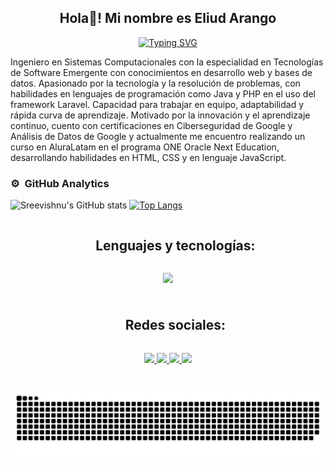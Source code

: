 <h2 align="center">Hola👋! Mi nombre es Eliud Arango</h2>
<p align="center">
<a href="https://git.io/typing-svg"><img src="https://readme-typing-svg.demolab.com?font=Fira+Code&pause=1000&center=true&vCenter=true&width=435&lines=Backend+Developer" alt="Typing SVG" /></a>
</p>

Ingeniero en Sistemas Computacionales con la especialidad en Tecnologías de Software Emergente con conocimientos en desarrollo web y bases de datos. Apasionado por la tecnología y la resolución de problemas, con habilidades en lenguajes de programación como Java y PHP en el uso del framework Laravel. Capacidad para trabajar en equipo, adaptabilidad y rápida curva de aprendizaje. Motivado por la innovación y el aprendizaje continuo, cuento con certificaciones en Ciberseguridad de Google y Análisis de Datos de Google y actualmente me encuentro realizando un curso en AluraLatam en el programa ONE Oracle Next Education, desarrollando habilidades en HTML, CSS y en lenguaje JavaScript.

###

<!--Intro end-->

### ⚙️ &nbsp;GitHub Analytics

![Sreevishnu's GitHub stats](https://github-readme-stats.vercel.app/api?username=eliudarango&hide=issues&show_icons=true&theme=tokyonight)
[![Top Langs](https://github-readme-stats.vercel.app/api/top-langs/?username=eliudarango&layout=compact&theme=tokyonight)](https://github.com/eliudarango/github-readme-stats)

<div id="user-content-toc">
  <ul align="center">
    <summary><h2 style="display: inline-block">Lenguajes y tecnologías:</h2></summary>
  </ul>
</div>
<!--tech stack icons-->
<p align="center">
  <a href="https://skillicons.dev">
    <img src="https://skillicons.dev/icons?i=vscode,git,github,linux,bootstrap,css,html,go,java,python,php,js,ts,laravel,angular,mysql,docker&perline=14" />
  </a>
</p>

###
<div id="user-content-toc">
  <ul align="center">
    <summary><h2 style="display: inline-block">Redes sociales:</h2></summary>
  </ul>
</div>

<p align="center">
  <!-- LinkedIn -->
  <a href="https://www.linkedin.com/in/eliudarango">
    <img src="https://skillicons.dev/icons?i=linkedin" />
  </a>
  <!-- Twitter/X -->
  <a href="https://twitter.com/eliudarango">
    <img src="https://skillicons.dev/icons?i=twitter" />
  </a>
  <!-- Instagram -->
  <a href="https://www.instagram.com/eliudarango">
    <img src="https://skillicons.dev/icons?i=instagram" />
  </a>
  <!-- Discord -->
  <a href="https://discord.com/users/eliudarango">
    <img src="https://skillicons.dev/icons?i=discord" />
  </a>
</p>

###

<br clear="both">

<img src="https://raw.githubusercontent.com/platane/snk/output/github-contribution-grid-snake-dark.svg" alt="Snake animation" />

###

